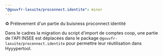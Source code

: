 ```yaml
---
"@gouvfr-lasuite/proconnect.identite": minor
---
```


♻️ Prélevement d'un partie du buisness proconnect identité

Dans le cadres la migration du script d'import de comptes coop, une partie de l'API INSEE est déplacées dans le package `@gouvfr-lasuite/proconnect.identite` pour permettre leur réutilisation dans Hyyypertool.

